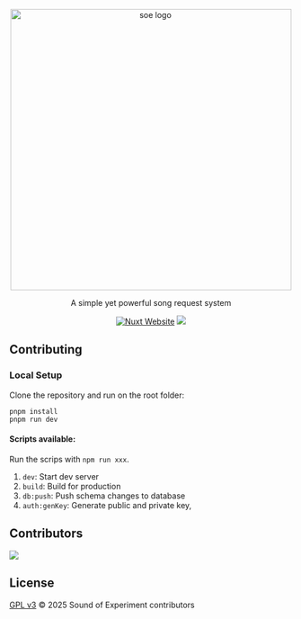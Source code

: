 <p align="center">
  <a href="https://syzsgbz.dynv6.net/" target="_blank" rel="noopener noreferrer">
    <img width="500" src="./public/favicon.ico" alt="soe logo">
  </a>
</p>

<p align="center">
A simple yet powerful song request system
</p>

<p align="center">
  <a href="https://nuxt.com"><img src="https://img.shields.io/badge/Built%20With%20Nuxt-18181B?logo=nuxt.js" alt="Nuxt Website"></a>
  <img src="https://img.shields.io/github/stars/ljk743121/the1068fm">
</p>

## Contributing

### Local Setup

Clone the repository and run on the root folder:

```
pnpm install
pnpm run dev
```

#### Scripts available:

Run the scrips with `npm run xxx`.

1. `dev`: Start dev server
2. `build`: Build for production
3. `db:push`: Push schema changes to database
4. `auth:genKey`: Generate public and private key,

## Contributors

<a href="https://github.com/ljk743121/Sound-of-experiment/graphs/contributors">
  <img src="https://contrib.rocks/image?repo=ljk743121/Sound-of-experiment" />
</a>

## License

[GPL v3](./LICENSE) &copy; 2025 Sound of Experiment contributors
